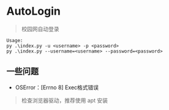 # AutoLogin

> 校园网自动登录  

```
Usage:
py .\index.py -u <username> -p <password>
py .\index.py --username=<username> --password=<password>
```

## 一些问题

* OSError：[Errno 8] Exec格式错误
> 检查浏览器驱动，推荐使用 apt 安装  